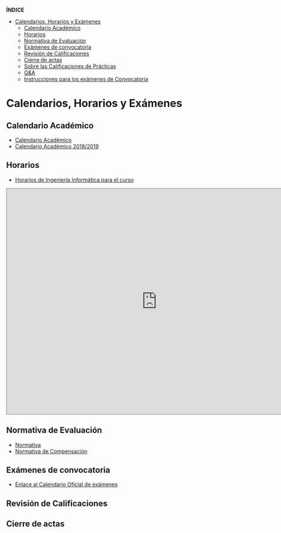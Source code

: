 <!-- START doctoc generated TOC please keep comment here to allow auto update -->
<!-- DON'T EDIT THIS SECTION, INSTEAD RE-RUN doctoc TO UPDATE -->
**ÍNDICE** 

- [Calendarios, Horarios y Exámenes](#calendarios-horarios-y-ex%C3%A1menes)
  - [Calendario Académico](#calendario-acad%C3%A9mico)
  - [Horarios](#horarios)
  - [Normativa de Evaluación](#normativa-de-evaluaci%C3%B3n)
  - [Exámenes de convocatoria](#ex%C3%A1menes-de-convocatoria)
  - [Revisión de Calificaciones](#revisi%C3%B3n-de-calificaciones)
  - [Cierre de actas](#cierre-de-actas)
  - [Sobre las Calificaciones de Prácticas](#sobre-las-calificaciones-de-pr%C3%A1cticas)
  - [Q&A](#qa)
  - [Instrucciones para los exámenes de Convocatoria](#instrucciones-para-los-ex%C3%A1menes-de-convocatoria)

<!-- END doctoc generated TOC please keep comment here to allow auto update -->



# Calendarios, Horarios y Exámenes

## Calendario Académico

- <a href="https://www.ull.es/estudios-docencia/calendario-academico/" target="_blank">Calendario Académico</a>
- <a href="https://drive.google.com/file/d/1YtPNm4vS73N21QHzstcYqEzPKJQHCKeD/view" target="_blank">Calendario Académico 2018/2019</a>

## Horarios

- <a href="https://www.ull.es/grados/ingenieria-informatica/informacion-academica/horarios-y-calendario-examenes/" target="_blank">Horarios de Ingeniería Informática para el curso</a>
<!-- 
<a href="https://docs.google.com/spreadsheets/d/1ZTGvLA70qCYEsBwcA8dCiUZby3ZOM9oHt8kmiNNKId0/edit#gid=0" target="_blank">Horarios de tutorías del Departamento de Ingeniería Informática</a>
-->

<iframe src="https://calendar.google.com/calendar/embed?height=600&wkst=2&bgcolor=%23ffffff&ctz=Atlantic%2FCanary&src=Y181N2xhY2JtMmZqM2FpaDB2ZWVsYTcwNnMxb0Bncm91cC5jYWxlbmRhci5nb29nbGUuY29t&src=dWxsLmVkdS5lc19ibDVmNGo0MW1kY2w2ZzNjdmM2YXVjbjM0Z0Bncm91cC5jYWxlbmRhci5nb29nbGUuY29t&src=dWxsLmVkdS5lc184aGNxdGZyNXUyaDNvMXYyc21ubWNxcXU1MEBncm91cC5jYWxlbmRhci5nb29nbGUuY29t&src=dWxsLmVkdS5lc19oM2FiN3AzcmxmYW1qY25zbmhsdDZ1aGI0MEBncm91cC5jYWxlbmRhci5nb29nbGUuY29t&src=Y19tdjloM3Fqc2VhbnFpZGEyZ2Z0c2JqNTRiNEBncm91cC5jYWxlbmRhci5nb29nbGUuY29t&src=dWxsLmVkdS5lc19uN3BjN3B0OG9tYnEyMmUyYmozaG4xMmVib0Bncm91cC5jYWxlbmRhci5nb29nbGUuY29t&src=dWxsLmVkdS5lc19xMjUzdjZqOGF2ZmFwMjZobjVuZHY1amo4c0Bncm91cC5jYWxlbmRhci5nb29nbGUuY29t&src=dWxsLmVkdS5lc19kczd1OW5xdmZvc3I1djA0M2s4OGIwNnFvb0Bncm91cC5jYWxlbmRhci5nb29nbGUuY29t&src=Y19maXNrYnI4NXM2aW1sdjVwbGY0NDVhbTM3OEBncm91cC5jYWxlbmRhci5nb29nbGUuY29t&src=ZXRoaWx0Y2ZuNWQ2am1zOHZvaGpraW1hMHNxODNrZTdAaW1wb3J0LmNhbGVuZGFyLmdvb2dsZS5jb20&src=cTVyOHAwZTIzbmdxb2I3b2NndHYxa2g0OXZubzFuOXVAaW1wb3J0LmNhbGVuZGFyLmdvb2dsZS5jb20&src=ZW4uc3BhaW4jaG9saWRheUBncm91cC52LmNhbGVuZGFyLmdvb2dsZS5jb20&color=%233F51B5&color=%233F51B5&color=%233F51B5&color=%23D81B60&color=%23B39DDB&color=%23B39DDB&color=%238E24AA&color=%23C0CA33&color=%23B39DDB&color=%23D50000&color=%23009688&color=%23E67C73" style="border:solid 1px #777" width="800" height="600" frameborder="0" scrolling="no"></iframe>


## Normativa de Evaluación

* [Normativa](https://riull.ull.es/xmlui/bitstream/handle/915/4096/reglamento_evaluacion_calificacion.pdf)
* [Normativa de Compensación](https://riull.ull.es/xmlui/bitstream/handle/915/8580/acuerdo12.pdf?sequence=1&isAllowed=y)

## Exámenes de convocatoria

* <a href="https://www.ull.es/grados/ingenieria-informatica/informacion-academica/horarios-y-calendario-examenes/" target="_blank">Enlace al Calendario Oficial de exámenes</a>


## Revisión de Calificaciones

## Cierre de actas 


<!--
## Sobre las Calificaciones de Prácticas 

En una primera publicación de calificaciones aparecerá una lista con los alumnos que tienen las prácticas **APTAS** o **NO APTAS**.

Los exámenes de convocatoria incluyen una serie de apartados especiales para los alumnos que no tienen las prácticas aptas en el momento de la convocatoria.

## Q&A

## Instrucciones para los exámenes de Convocatoria

1. El examen de convocatoria consiste en una prueba escrita
2. Deberán traer un bolígrafo con carga suficiente. El papel será proporcionado por el profesor. No se permite el uso de dispositivos móviles ni electrónicos, libros, apuntes, etc.  durante el examen
3. La prueba contiene un conjunto de preguntas  para aquellos  alumnos que no hacen uso de la evaluación contínua  (alumnos que no han superado las prácticas)
4. La prueba tendrá una duración de no mas de tres horas para los alumnos que no hacen uso de la evaluación contínua y de no mas de dos para los que van por evaluación contínua
4. Si lo desea, índiqueme con antelación si necesita un justificante documental de haber realizado el examen.
5. Los alumnos que no tienen aptas las prácticas deberán acreditar su identidad  mediante la exhibición de su carné de estudiante, documento nacional de identidad, pasaporte o, en su defecto, acreditación suficiente a juicio del profesor. Caso de no poder acreditar su identidad, el alumnado podrá realizar la prueba de evaluación realizando una declaración jurada, y deberá acreditar su identidad el primer día lectivo posterior a la misma.
6. La suplantación de identidad será comunicada al decanato o dirección del centro, para el inicio del trámite correspondiente, a los efectos de determinar las consecuencias disciplinarias a las que hubiere lugar por parte del alumnado implicado.
7. El empleo por parte del alumnado de medios ilícitos o fraudulentos en la realización de la prueba conducirá a la calificación numérica de 0, debiendo abandonar el lugar de la prueba y quedando sujeto a las consecuencias disciplinarias que se pudieran derivar de su conducta.
8. Iniciada la prueba no se permitirá al alumnado la entrada al lugar de realización, salvo por razones excepcionales que habrán de ser valoradas por el profesor. El alumnado solo podrá abandonarlo durante la realización de la misma, si está autorizado o acompañado por el profesorado responsable de la vigilancia. En otro caso, el abandono del recinto implicará la finalización del examen, que ha de ser entregado por el estudiante al profesorado.
9. En el caso de que el alumnado que se presente a la realización de la prueba no conste en el acta en la asignatura, se le permitirá que la lleve a cabo, quedando pendiente su evaluación de la posible subsanación de su situación administrativa.



-->